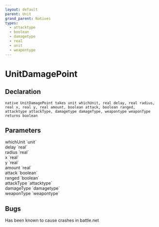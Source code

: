 ```yaml
---
layout: default
parent: Unit
grand_parent: Natives
types:
  - attacktype
  - boolean
  - damagetype
  - real
  - unit
  - weapontype
---
```


# UnitDamagePoint

## Declaration

```
native UnitDamagePoint takes unit whichUnit, real delay, real radius, real x, real y, real amount, boolean attack, boolean ranged, attacktype attackType, damagetype damageType, weapontype weaponType returns boolean
```

## Parameters
<dl>
  <dt>whichUnit `unit`</dt>
  <dd></dd>

  <dt>delay `real`</dt>
  <dd></dd>

  <dt>radius `real`</dt>
  <dd></dd>

  <dt>x `real`</dt>
  <dd></dd>

  <dt>y `real`</dt>
  <dd></dd>

  <dt>amount `real`</dt>
  <dd></dd>

  <dt>attack `boolean`</dt>
  <dd></dd>

  <dt>ranged `boolean`</dt>
  <dd></dd>

  <dt>attackType `attacktype`</dt>
  <dd></dd>

  <dt>damageType `damagetype`</dt>
  <dd></dd>

  <dt>weaponType `weapontype`</dt>
  <dd></dd>
</dl>

## Bugs 
Has been known to cause crashes in battle.net